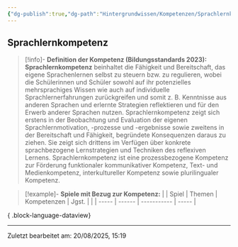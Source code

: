 ```yaml
---
{"dg-publish":true,"dg-path":"Hintergrundwissen/Kompetenzen/Sprachlernkompetenz.md","permalink":"/hintergrundwissen/kompetenzen/sprachlernkompetenz/","tags":["competence"],"noteIcon":"1"}
---
```


## Sprachlernkompetenz

>[!info]- **Definition der Kompetenz (Bildungsstandards 2023):**
>**Sprachlernkompetenz** beinhaltet die Fähigkeit und Bereitschaft, das eigene Sprachenlernen selbst zu steuern bzw. zu regulieren, wobei die Schülerinnen und Schüler sowohl auf ihr potenzielles mehrsprachiges Wissen wie auch auf individuelle Sprachlernerfahrungen zurückgreifen und somit z. B. Kenntnisse aus anderen Sprachen und erlernte Strategien reflektieren und für den Erwerb anderer Sprachen nutzen. Sprachlernkompetenz zeigt sich erstens in der Beobachtung und Evaluation der eigenen Sprachlernmotivation, -prozesse und -ergebnisse sowie zweitens in der Bereitschaft und Fähigkeit, begründete Konsequenzen daraus zu ziehen. Sie zeigt sich drittens im Verfügen über konkrete sprachbezogene Lernstrategien und Techniken des reflexiven Lernens. Sprachlernkompetenz ist eine prozessbezogene Kompetenz zur Förderung funktionaler kommunikativer Kompetenz, Text- und Medienkompetenz, interkultureller Kompetenz sowie plurilingualer Kompetenz.

>[!example]- **Spiele mit Bezug zur Kompetenz:**
> |  | Spiel | Themen | Kompetenzen | Jgst. |
> |  | ----- | ------ | ----------- | ----- |
> 
{ .block-language-dataview}


---
Zuletzt bearbeitet am: 20/08/2025, 15:19